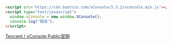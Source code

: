 ```html
<script src='https://cdn.bootcss.com/vConsole/3.3.2/vconsole.min.js'></script>
<script type="text/javascript">
  window.vConsole = new window.VConsole();
  console.log("错误");
</script>
```
[Tencent / vConsole Public官网](https://github.com/Tencent/vConsole)
